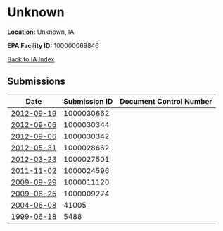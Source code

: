 # Unknown

**Location:** Unknown, IA

**EPA Facility ID:** 100000069846

[Back to IA Index](../../index.md)

## Submissions

| Date | Submission ID | Document Control Number |
|------|--------------|-------------------------|
| [2012-09-19](submissions/1000030662.md) | 1000030662 |  |
| [2012-09-06](submissions/1000030344.md) | 1000030344 |  |
| [2012-09-06](submissions/1000030342.md) | 1000030342 |  |
| [2012-05-31](submissions/1000028662.md) | 1000028662 |  |
| [2012-03-23](submissions/1000027501.md) | 1000027501 |  |
| [2011-11-02](submissions/1000024596.md) | 1000024596 |  |
| [2009-09-29](submissions/1000011120.md) | 1000011120 |  |
| [2009-06-25](submissions/1000009274.md) | 1000009274 |  |
| [2004-06-08](submissions/41005.md) | 41005 |  |
| [1999-06-18](submissions/5488.md) | 5488 |  |
